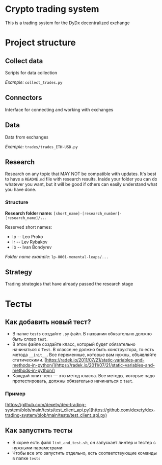 # Crypto trading system
This is a trading system for the DyDx decentralized exchange

# Project structure

## Collect data
Scripts for data collection

*Example:* `collect_trades.py`

## Connectors
Interface for connecting and working with exchanges

## Data
Data from exchanges

*Example:* `trades/trades_ETH-USD.py`

## Research
Research on any topic that MAY NOT be compatible with updates. It's best to have a `README.md` file with research results. Inside your folder you can do whatever you want, but it will be good if others can easily understand what you have done.

### Structure
**Research folder name:** `[short_name]-[research_number]-[research_name]/...`

Reserved short names:
- lp -- Leo Proko
- lr -- Lev Rybakov
- ib -- Ivan Bondyrev

*Folder name example:* `lp-0001-momental-leaps/...`

## Strategy
Trading strategies that have already passed the research stage

# Тесты

## Как добавить новый тест?

- В папке `tests` создайте `.py` файл. В названии обязательно должно быть слово `test`.
- В этом файле создайте класс, который будет обязательно начинаться с `Test`. В классе не должно быть конструктора, то есть метода `__init__`. Все переменные, которые вам нужны, объявляйте статическими. [https://radek.io/2011/07/21/static-variables-and-methods-in-python/](https://radek.io/2011/07/21/static-variables-and-methods-in-python/)
- Каждый юнит-тест — это метод класса. Все методы, которые надо протестировать, должны обязательно начинаться c `test`.

### Пример

[https://github.com/dexety/dex-trading-system/blob/main/tests/test_client_api.py](https://github.com/dexety/dex-trading-system/blob/main/tests/test_client_api.py)

## Как запустить тесты

- В корне есть файл `lint_and_test.sh`, он запускает линтер и тестер с нужными параметрами
- Чтобы все это запустить отдельно, есть соответствующие команды в папке `tests`